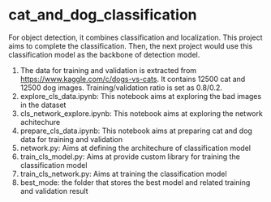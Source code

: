 # cat_and_dog_classification

For object detection, it combines classification and localization. This project aims to complete the classification. Then, the next project would use this classification model as the backbone of detection model.

1. The data for training and validation is extracted from https://www.kaggle.com/c/dogs-vs-cats. It contains 12500 cat and 12500 dog images. Training/validation ratio is set as 0.8/0.2. 
2. explore_cls_data.ipynb: This notebook aims at exploring the bad images in the dataset
3. cls_network_explore.ipynb: This notebook aims at exploring the network achitechure
4. prepare_cls_data.ipynb: This notebook aims at preparing cat and dog data for training and validation
5. network.py: Aims at defining the architechure of classification model
6. train_cls_model.py: Aims at provide custom library for training the classification model
7. train_cls_network.py: Aims at training the classification model
8. best_mode: the folder that stores the best model and related training and validation result
